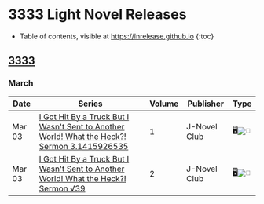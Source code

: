 # 3333 Light Novel Releases

- Table of contents, visible at https://lnrelease.github.io
{:toc}

## [3333](/year/3333.md)

### March

Date|Series|Volume|Publisher|Type|
---|---|---|---|---|
Mar 03|[I Got Hit By a Truck But I Wasn't Sent to Another World! What the Heck?! Sermon 3.1415926535](https://j-novel.club/series/i-got-hit-by-a-truck-but-i-wasn-t-sent-to-another-world-what-the-heck#volume-1)|1|J-Novel Club|🖥️<input class="spacer" alt="📖" type="image" disabled>|
Mar 03|[I Got Hit By a Truck But I Wasn't Sent to Another World! What the Heck?! Sermon √39](https://j-novel.club/series/i-got-hit-by-a-truck-but-i-wasn-t-sent-to-another-world-what-the-heck#volume-2)|2|J-Novel Club|🖥️<input class="spacer" alt="📖" type="image" disabled>|
